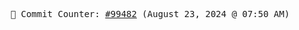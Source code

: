 <p align="center">
    <samp>
        📮 Commit Counter: <a href="https://github.com/Javascript-void0/Javascript-void0/commits/main">#99482</a> (August 23, 2024 @ 07:50 AM)
    </samp>
</p>